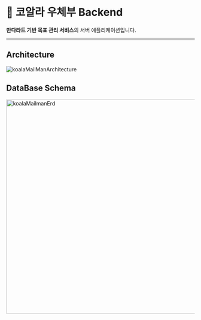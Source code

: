 # 🐨 코알라 우체부 Backend

**만다라트 기반 목표 관리 서비스**의 서버 애플리케이션입니다.  

---

## Architecture
![koalaMailManArchitecture](https://github.com/user-attachments/assets/2e2ec3f7-82fc-4580-8b3c-e6f8e7d40069)


## DataBase Schema
<img width="1070" height="572" alt="koalaMailmanErd" src="https://github.com/user-attachments/assets/0e2eddbb-0033-4d23-b100-3d332b39436f" />


